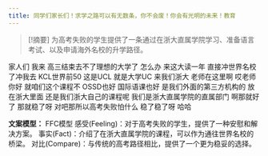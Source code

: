```yaml
---
title: 同学们家长们！求学之路可以有无数条，你不会废！你会有光明的未来！教育 
---
```

 > [!摘要]
为高考失败的学生提供了一条通过在浙大直属学院学习、准备语言考试、以及申请海外名校的升学路径。

家人们
我来
高三结束去不了理想的大学了
怎么办
来这大读一年
直接冲世界名校了冲我去
KCL世界前50 这是UCL
就是大学UC
来我们浙大
老师在这里啊
哎老师你好
就咱们这个课程不
OSSD也好
国际语课也好
是我们外面的第三方机构的
放在浙大里面
还是我们浙大自己的课程呢
我们是浙大直属学院的直属部门
啊那就好了
那就稳了呀
对吧那所以高考失败怕什么
稳了稳了呀
哈哈

**文案模型：**
FFC模型
感受(Feeling)：对于高考失败的学生，提供了一种安慰和解决方案。
事实(Fact)：介绍了在浙大直属学院的课程，可以作为通往世界名校的桥梁。
对比(Compare)：与传统的高考路径相比，提供了一个更为稳妥的选择。
